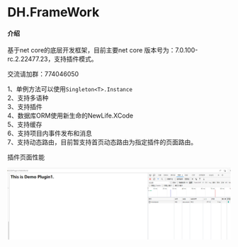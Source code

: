 # DH.FrameWork

#### 介绍
基于net core的底层开发框架，目前主要net core 版本号为：7.0.100-rc.2.22477.23，支持插件模式。

交流请加群：774046050


1、单例方法可以使用`Singleton<T>.Instance`  
2、支持多语种  
3、支持插件  
4、数据库ORM使用新生命的NewLife.XCode  
5、支持缓存  
6、支持项目内事件发布和消息  
7、支持动态路由，目前暂支持首页动态路由为指定插件的页面路由。



插件页面性能

![输入图片说明](image.png)
